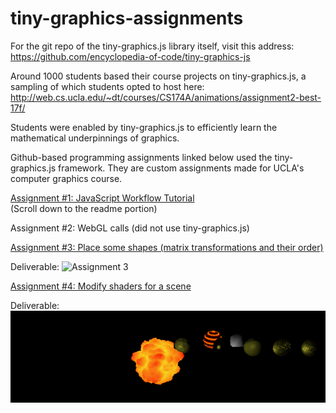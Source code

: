 # tiny-graphics-assignments

For the git repo of the tiny-graphics.js library itself, visit this address:  
https://github.com/encyclopedia-of-code/tiny-graphics-js

Around 1000 students based their course projects on tiny-graphics.js, a sampling of which students opted to host here:  
http://web.cs.ucla.edu/~dt/courses/CS174A/animations/assignment2-best-17f/

Students were enabled by tiny-graphics.js to efficiently learn the mathematical underpinnings of graphics.

Github-based programming assignments linked below used the tiny-graphics.js framework.  They are custom assignments made for UCLA's computer graphics course.

[Assignment #1: JavaScript Workflow Tutorial](https://github.com/intro-graphics-master/a1_s19)  
(Scroll down to the readme portion)

Assignment #2: WebGL calls (did not use tiny-graphics.js)  

[Assignment #3: Place some shapes (matrix transformations and their order)](https://github.com/intro-graphics-master/a3_s19)   

Deliverable:
![Assignment 3](assets/3.gif "Assignment 3 deliverable")

[Assignment #4: Modify shaders for a scene](https://github.com/intro-graphics-master/a4_s19)  

Deliverable:
![Assignment 4](assets/4.gif "Assignment 4 deliverable")
